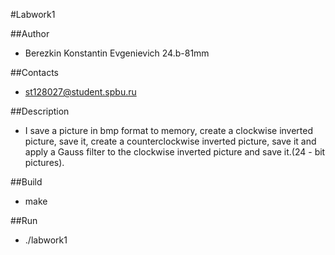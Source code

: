 #Labwork1

##Author
- Berezkin Konstantin Evgenievich 24.b-81mm

##Contacts
- st128027@student.spbu.ru

##Description
- I save a picture in bmp format to memory, create a clockwise inverted picture, save it, create a counterclockwise inverted picture, save it and apply a Gauss filter to the clockwise inverted picture and save it.(24 - bit pictures).

##Build
- make

##Run
- ./labwork1
